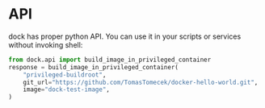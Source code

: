 # API

dock has proper python API. You can use it in your scripts or services without invoking shell:

```python
from dock.api import build_image_in_privileged_container
response = build_image_in_privileged_container(
    "privileged-buildroot",
    git_url="https://github.com/TomasTomecek/docker-hello-world.git",
    image="dock-test-image",
)
```


